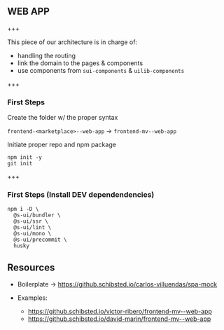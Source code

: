 
## WEB APP

+++

This piece of our architecture is in charge of:
- handling the routing
- link the domain to the pages & components
- use components from `sui-components` & `uilib-components`

+++

### First Steps

Create the folder w/ the proper syntax

`frontend-<marketplace>--web-app` → `frontend-mv--web-app`

Initiate proper repo and npm package

```
npm init -y
git init
```

+++

### First Steps (Install DEV dependendencies)

```
npm i -D \
  @s-ui/bundler \
  @s-ui/ssr \
  @s-ui/lint \
  @s-ui/mono \
  @s-ui/precommit \
  husky
```



## Resources

- Boilerplate → https://github.schibsted.io/carlos-villuendas/spa-mock

- Examples:
  - https://github.schibsted.io/victor-ribero/frontend-mv--web-app
  - https://github.schibsted.io/david-marin/frontend-mv--web-app
